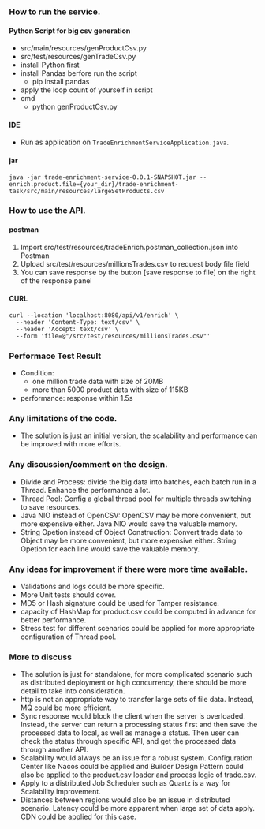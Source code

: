 ### How to run the service.
#### Python Script for big csv generation
- src/main/resources/genProductCsv.py
- src/test/resources/genTradeCsv.py
- install Python first
- install Pandas berfore run the script
  - pip install pandas
- apply the loop count of yourself in script
- cmd
  - python genProductCsv.py
#### IDE
- Run as application on `TradeEnrichmentServiceApplication.java`.
#### jar
```
java -jar trade-enrichment-service-0.0.1-SNAPSHOT.jar --enrich.product.file={your_dir}/trade-enrichment-task/src/main/resources/largeSetProducts.csv
```
### How to use the API.
#### postman
1. Import src/test/resources/tradeEnrich.postman_collection.json into Postman
2. Upload src/test/resources/millionsTrades.csv to request body file field
3. You can save response by the button [save response to file] on the right of the response panel
#### CURL
```
curl --location 'localhost:8080/api/v1/enrich' \
  --header 'Content-Type: text/csv' \
  --header 'Accept: text/csv' \
  --form 'file=@"/src/test/resources/millionsTrades.csv"'
``` 
### Performace Test Result
- Condition:
  - one million trade data with size of 20MB
  - more than 5000 product data with size of 115KB
- performance: response within 1.5s
### Any limitations of the code.
- The solution is just an initial version, the scalability and performance can be improved with more efforts.
### Any discussion/comment on the design.
- Divide and Process: divide the big data into batches, each batch run in a Thread. Enhance the performance a lot.
- Thread Pool: Config a global thread pool for multiple threads switching to save resources.
- Java NIO instead of OpenCSV: OpenCSV may be more convenient, but more expensive either. Java NIO would save the valuable memory.
- String Opetion instead of Object Construction: Convert trade data to Object may be more convenient, but more expensive either. String Opetion for each line would save the valuable memory.
### Any ideas for improvement if there were more time available.
- Validations and logs could be more specific.
- More Unit tests should cover.
- MD5 or Hash signature could be used for Tamper resistance.
- capacity of HashMap for product.csv could be computed in advance for better performance.
- Stress test for different scenarios could be applied for more appropriate configuration of Thread pool.
### More to discuss
- The solution is just for standalone, for more complicated scenario such as distributed deployment or high concurrency, there should be more detail to take into consideration.
- http is not an appropriate way to transfer large sets of file data. Instead, MQ could be more efficient.
- Sync response would block the client when the server is overloaded. Instead, the server can return a processing status first and then save the processed data to local, as well as manage a status. Then user can check the status through specific API, and get the processed data through another API.
- Scalability would always be an issue for a robust system. Configuration Center like Nacos could be applied and Builder Design Pattern could also be applied to the product.csv loader and process logic of trade.csv.
- Apply to a distributed Job Scheduler such as Quartz is a way for Scalability improvement.
- Distances between regions would also be an issue in distributed scenario. Latency could be more apparent when large set of data apply. CDN could be applied for this case.